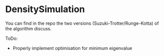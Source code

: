 # DensitySimulation

You can find in the repo the two versions (Suzuki-Trotter/Runge-Kotta) of the algorithm discuss.

ToDo:
- Properly implement optimisation for minimum eigenvalue
